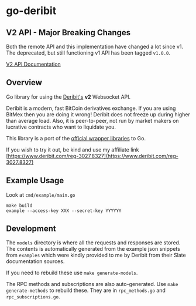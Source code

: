 # go-deribit

## V2 API - Major Breaking Changes

Both the remote API and this implementation have changed a lot since v1. The deprecated, but still functioning v1 API has been tagged `v1.0.0`.

[V2 API Documentation](http://docs.deribit.com/v2/?javascript#deribit-api-v2-0-0)

## Overview

Go library for using the [Deribit's](https://www.deribit.com/reg-3027.8327) **v2** Websocket API. 

Deribit is a modern, fast BitCoin derivatives exchange. If you are using BitMex then you are doing it wrong! Deribit does not freeze up during higher than average load. Also, it is peer-to-peer, not run by market makers on lucrative contracts who want to liquidate you.

This library is a port of the [official wrapper libraries](https://github.com/deribit) to Go.

If you wish to try it out, be kind and use my affiliate link [https://www.deribit.com/reg-3027.8327](https://www.deribit.com/reg-3027.8327)

## Example Usage

Look at `cmd/example/main.go`

```
make build
example --access-key XXX --secret-key YYYYYY
```

## Development

The `models` directory is where all the requests and responses are stored. The contents is automatically generated from the example json snippets from `examples` which were kindly provided to me by Deribit from their Slate documentation sources.

If you need to rebuild these use `make generate-models`.

The RPC methods and subscriptions are also auto-generated. Use `make generate-methods` to rebuild these. They are in `rpc_methods.go` and `rpc_subscriptions.go`.
